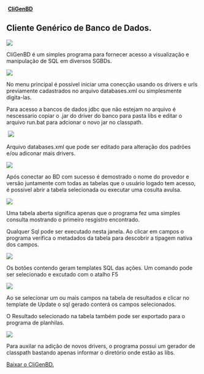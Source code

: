 

 **[CliGenBD](https://sowbreira-26fe1.firebaseapp.com/cligenbd/cligenBD.zip)**

## Cliente Genérico de Banco de Dados.

![](https://sowbreira-26fe1.firebaseapp.com/cligenbd/pic1.jpg)

CliGenBD é um simples programa para fornecer acesso a visualização e manipulação de SQL em diversos SGBDs.

![](https://sowbreira-26fe1.firebaseapp.com/cligenbd/pic2.jpg)

No menu principal é possível iniciar uma conecção usando os drivers e urls previamente cadastrados no arquivo databases.xml ou simplesmente digita-las.

Para acesso a bancos de dados jdbc que não estejam no arquivo é nescessario copiar o .jar do driver do banco para pasta libs e editar o arquivo run.bat para adcionar o novo jar no classpath.

 ![](https://sowbreira-26fe1.firebaseapp.com/cligenbd/pic3.jpg)

Arquivo databases.xml que pode ser editado para alteração dos padrões e/ou adiconar mais drivers.

![](https://sowbreira-26fe1.firebaseapp.com/cligenbd/pic4.jpg)

Após conectar ao BD com sucesso é demostrado o nome do provedor e versão juntamente com todas as tabelas que o usuário logado tem acesso, é possivel abrir a tabela selecionada ou executar uma cosulta avulsa.

![](https://sowbreira-26fe1.firebaseapp.com/cligenbd/pic5.jpg)

Uma tabela aberta significa apenas que o programa fez uma simples consulta mostrando o primeiro resgistro encontrado.

Qualquer Sql pode ser executado nesta janela. Ao clicar em campos o programa verifica o metadados da tabela para descobrir a tipagem nativa dos campos.

![](https://sowbreira-26fe1.firebaseapp.com/cligenbd/pic6.jpg)

Os botões contendo <Comando> geram templates SQL das ações. Um comando pode ser selecionado e excutado com o atalho F5

![](https://sowbreira-26fe1.firebaseapp.com/cligenbd/pic7.jpg)

Ao se selecionar um ou mais campos na tabela de resultados e clicar no template de Update o sql gerado conterá os campos selecionados.

O Resultado selecionado na tabela também pode ser exportado para o programa de planhilas.

![](https://sowbreira-26fe1.firebaseapp.com/cligenbd/pic8.jpg)

Para auxilar na adição de novos drivers, o programa possui um gerador de classpath bastando apenas informar o diretório onde estão as libs.

[Baixar o CliGenBD.](https://sowbreira-26fe1.firebaseapp.com/cligenbd/cligenBD.zip)

